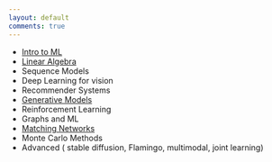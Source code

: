 ```yaml
---
layout: default
comments: true
---
```

- [Intro to ML](/intro_ml)
- [Linear Algebra](/intro_numerical_methods)
- Sequence Models
- Deep Learning for vision
- Recommender Systems
- [Generative Models](generative_models)
- Reinforcement Learning
- Graphs and ML
- [Matching Networks](/matching_networks)
- Monte Carlo Methods
- Advanced ( stable diffusion, Flamingo, multimodal, joint learning)
